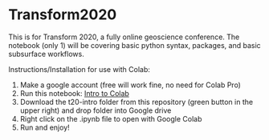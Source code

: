 # Transform2020

This is for Transform 2020, a fully online geoscience conference. The notebook (only 1) will be covering basic python syntax, packages, and basic subsurface workflows. 

Instructions/Installation for use with Colab:

1. Make a google account (free will work fine, no need for Colab Pro)
2. Run this notebook: [Intro to Colab](https://colab.research.google.com/notebooks/intro.ipynb#)
2. Download the t20-intro folder from this repository (green button in the upper right) and drop folder into Google drive
3. Right click on the .ipynb file to open with Google Colab
4. Run and enjoy!
